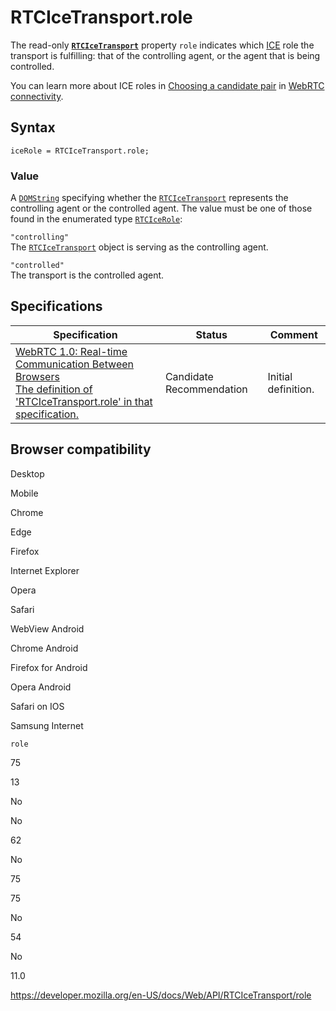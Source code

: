 RTCIceTransport.role
====================

The read-only **[`RTCIceTransport`](../rtcicetransport)** property `role` indicates which [ICE](https://developer.mozilla.org/en-US/docs/Glossary/ICE) role the transport is fulfilling: that of the controlling agent, or the agent that is being controlled.

You can learn more about ICE roles in [Choosing a candidate pair](#) in [WebRTC connectivity](../webrtc_api/connectivity).

Syntax
------

    iceRole = RTCIceTransport.role;

### Value

A [`DOMString`](../domstring) specifying whether the [`RTCIceTransport`](../rtcicetransport) represents the controlling agent or the controlled agent. The value must be one of those found in the enumerated type [`RTCIceRole`](../rtcicerole):

`"controlling"`  
The [`RTCIceTransport`](../rtcicetransport) object is serving as the controlling agent.

`"controlled"`  
The transport is the controlled agent.

Specifications
--------------

<table><thead><tr class="header"><th>Specification</th><th>Status</th><th>Comment</th></tr></thead><tbody><tr class="odd"><td><a href="https://w3c.github.io/webrtc-pc/#dom-icetransport-role">WebRTC 1.0: Real-time Communication Between Browsers<br />
<span class="small">The definition of 'RTCIceTransport.role' in that specification.</span></a></td><td><span class="spec-cr">Candidate Recommendation</span></td><td>Initial definition.</td></tr></tbody></table>

Browser compatibility
---------------------

Desktop

Mobile

Chrome

Edge

Firefox

Internet Explorer

Opera

Safari

WebView Android

Chrome Android

Firefox for Android

Opera Android

Safari on IOS

Samsung Internet

`role`

75

13

No

No

62

No

75

75

No

54

No

11.0

<a href="https://developer.mozilla.org/en-US/docs/Web/API/RTCIceTransport/role" class="_attribution-link">https://developer.mozilla.org/en-US/docs/Web/API/RTCIceTransport/role</a>
